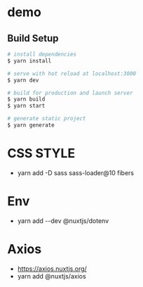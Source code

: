 # demo

## Build Setup

```bash
# install dependencies
$ yarn install

# serve with hot reload at localhost:3000
$ yarn dev

# build for production and launch server
$ yarn build
$ yarn start

# generate static project
$ yarn generate
```


# CSS STYLE
- yarn add -D sass sass-loader@10 fibers
# Env
- yarn add --dev @nuxtjs/dotenv
# Axios
- https://axios.nuxtjs.org/
- yarn add @nuxtjs/axios